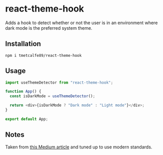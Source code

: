 # react-theme-hook

Adds a hook to detect whether or not the user is in an environment where dark mode is the preferred system theme.

## Installation

`npm i tmetcalfe89/react-theme-hook`

## Usage

```JavaScript
import useThemeDetector from "react-theme-hook";

function App() {
  const isDarkMode = useThemeDetector();

  return <div>{isDarkMode ? "Dark mode" : "Light mode"}</div>;
}

export default App;
```

## Notes

Taken from [this Medium article](https://medium.com/hypersphere-codes/detecting-system-theme-in-javascript-css-react-f6b961916d48) and tuned up to use modern standards.

